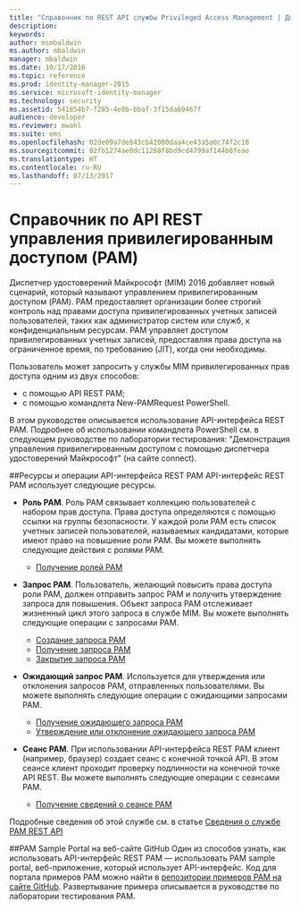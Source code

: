 ```yaml
---
title: "Справочник по REST API службы Privileged Access Management | Документация Майкрософт"
description: 
keywords: 
author: msmbaldwin
ms.author: mbaldwin
manager: mbaldwin
ms.date: 10/17/2016
ms.topic: reference
ms.prod: identity-manager-2015
ms.service: microsoft-identity-manager
ms.technology: security
ms.assetid: 541854b7-f285-4e8b-bbaf-3f15da69467f
audience: developer
ms.reviewer: mwahl
ms.suite: ems
ms.openlocfilehash: 02de09a7de843cb42080daa4ce43a5a0c74f2c18
ms.sourcegitcommit: 02fb1274ae0dc11288f8bd9cd4799af144b8feae
ms.translationtype: HT
ms.contentlocale: ru-RU
ms.lasthandoff: 07/13/2017
---
```

# <a name="privileged-access-management-rest-api-reference"></a>Справочник по API REST управления привилегированным доступом (PAM)
Диспетчер удостоверений Майкрософт (MIM) 2016 добавляет новый сценарий, который называют управлением привилегированным доступом (PAM). PAM предоставляет организации более строгий контроль над правами доступа привилегированных учетных записей пользователей, таких как администратор систем или служб, к конфиденциальным ресурсам. PAM управляет доступом привилегированных учетных записей, предоставляя права доступа на ограниченное время, по требованию (JIT), когда они необходимы.

Пользователь может запросить у службы MIM привилегированных прав доступа одним из двух способов:

- с помощью API REST PAM;
- с помощью командлета New-PAMRequest PowerShell.

В этом руководстве описывается использование API-интерфейса REST PAM. Подробнее об использовании командлета PowerShell см. в следующем руководстве по лаборатории тестирования: "Демонстрация управления привилегированным доступом с помощью диспетчера удостоверений Майкрософт" (на сайте connect).

##<a name="pam-rest-api-resources-and-operations"></a>Ресурсы и операции API-интерфейса REST PAM
API-интерфейс REST PAM использует следующие ресурсы.
- **Роль PAM**. Роль PAM связывает коллекцию пользователей с набором прав доступа. Права доступа определяются с помощью ссылки на группы безопасности.  У каждой роли PAM есть список учетных записей пользователей, называемых кандидатами, которые имеют право на повышение роли PAM. Вы можете выполнять следующие действия с ролями PAM.

    - [Получение ролей PAM](privileged-access-management-get-roles.md)

- **Запрос PAM**. Пользователь, желающий повысить права доступа роли PAM, должен отправить запрос PAM и получить утверждение запроса для повышения. Объект запроса PAM отслеживает жизненный цикл этого запроса в службе MIM. Вы можете выполнять следующие операции с запросами PAM.

    - [Создание запроса PAM](privileged-access-management-create-request.md)
    - [Получение запроса PAM](privileged-access-management-get-requests.md)
    - [Закрытие запроса PAM](privileged-access-management-close-request.md)

- **Ожидающий запрос PAM**. Используется для утверждения или отклонения запросов PAM, отправленных пользователями. Вы можете выполнять следующие операции с ожидающими запросами PAM.

    - [Получение ожидающего запроса PAM](privileged-access-management-get-pending-requests.md)
    - [Утверждение или отклонение ожидающего запроса PAM](privileged-access-management-approve-reject-pending-request.md)

- **Сеанс PAM**. При использовании API-интерфейса REST PAM клиент (например, браузер) создает сеанс с конечной точкой API. В этом сеансе клиент проходит проверку подлинности на конечной точке API REST. Вы можете выполнять следующие операции с сеансами PAM.

     - [Получение сведений о сеансе PAM](privileged-access-management-get-session-info.md)

Подробные сведения об этой службе см. в статье [Сведения о службе PAM REST API](privileged-access-management-rest-api-service-details.md)

##<a name="pam-sample-portal-on-github"></a>PAM Sample Portal на веб-сайте GitHub
Один из способов узнать, как использовать API-интерфейс REST PAM — использовать PAM sample portal, веб-приложение, который использует API-интерфейс. Код для портала примеров PAM можно найти в [репозитории примеров PAM на сайте GitHub](http://go.microsoft.com/fwlink/?LinkID=618550&clcid=0x409). Развертывание примера описывается в руководстве по лаборатории тестирования PAM.
